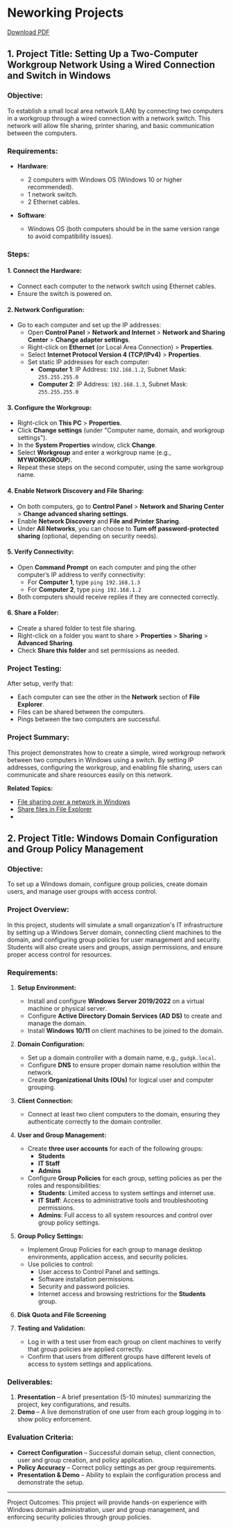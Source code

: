 # Neworking Projects

[Download PDF](sna-projects.pdf)

## 1. **Project Title**: Setting Up a Two-Computer Workgroup Network Using a Wired Connection and Switch in Windows

### **Objective**:
To establish a small local area network (LAN) by connecting two computers in a workgroup through a wired connection with a network switch. This network will allow file sharing, printer sharing, and basic communication between the computers.

### **Requirements**:

- **Hardware**:
  - 2 computers with Windows OS (Windows 10 or higher recommended).
  - 1 network switch.
  - 2 Ethernet cables.

- **Software**:
  - Windows OS (both computers should be in the same version range to avoid compatibility issues).

### **Steps**:

#### 1. **Connect the Hardware**:
   - Connect each computer to the network switch using Ethernet cables.
   - Ensure the switch is powered on.

#### 2. **Network Configuration**:
   - Go to each computer and set up the IP addresses:
     - Open **Control Panel** > **Network and Internet** > **Network and Sharing Center** > **Change adapter settings**.
     - Right-click on **Ethernet** (or Local Area Connection) > **Properties**.
     - Select **Internet Protocol Version 4 (TCP/IPv4)** > **Properties**.
     - Set static IP addresses for each computer:
       - **Computer 1**: IP Address: `192.168.1.2`, Subnet Mask: `255.255.255.0`
       - **Computer 2**: IP Address: `192.168.1.3`, Subnet Mask: `255.255.255.0`

#### 3. **Configure the Workgroup**:
   - Right-click on **This PC** > **Properties**.
   - Click **Change settings** (under "Computer name, domain, and workgroup settings").
   - In the **System Properties** window, click **Change**.
   - Select **Workgroup** and enter a workgroup name (e.g., **MYWORKGROUP**).
   - Repeat these steps on the second computer, using the same workgroup name.

#### 4. **Enable Network Discovery and File Sharing**:
   - On both computers, go to **Control Panel** > **Network and Sharing Center** > **Change advanced sharing settings**.
   - Enable **Network Discovery** and **File and Printer Sharing**.
   - Under **All Networks**, you can choose to **Turn off password-protected sharing** (optional, depending on security needs).

#### 5. **Verify Connectivity**:
   - Open **Command Prompt** on each computer and ping the other computer’s IP address to verify connectivity:
     - For **Computer 1**, type `ping 192.168.1.3`
     - For **Computer 2**, type `ping 192.168.1.2`
   - Both computers should receive replies if they are connected correctly.

#### 6. **Share a Folder**:
   - Create a shared folder to test file sharing.
   - Right-click on a folder you want to share > **Properties** > **Sharing** > **Advanced Sharing**.
   - Check **Share this folder** and set permissions as needed.

### **Project Testing**:
After setup, verify that:
- Each computer can see the other in the **Network** section of **File Explorer**.
- Files can be shared between the computers.
- Pings between the two computers are successful.

### **Project Summary**:
This project demonstrates how to create a simple, wired workgroup network between two computers in Windows using a switch. By setting IP addresses, configuring the workgroup, and enabling file sharing, users can communicate and share resources easily on this network.

**Related Topics:**

- [File sharing over a network in Windows](https://support.microsoft.com/en-us/windows/file-sharing-over-a-network-in-windows-b58704b2-f53a-4b82-7bc1-80f9994725bf)
- [Share files in File Explorer](https://support.microsoft.com/en-us/windows/share-files-in-file-explorer-19db5910-e59e-fab6-59c4-e60e6f6a08dc)
- 
## 2. **Project Title:** Windows Domain Configuration and Group Policy Management

### **Objective:**  
To set up a Windows domain, configure group policies, create domain users, and manage user groups with access control.

### **Project Overview:**
In this project, students will simulate a small organization's IT infrastructure by setting up a Windows Server domain, connecting client machines to the domain, and configuring group policies for user management and security. Students will also create users and groups, assign permissions, and ensure proper access control for resources.

### **Requirements:**

1. **Setup Environment:**
   - Install and configure **Windows Server 2019/2022** on a virtual machine or physical server.
   - Configure **Active Directory Domain Services (AD DS)** to create and manage the domain.
   - Install **Windows 10/11** on client machines to be joined to the domain.

2. **Domain Configuration:**
   - Set up a domain controller with a domain name, e.g., `gudgk.local`.
   - Configure **DNS** to ensure proper domain name resolution within the network.
   - Create **Organizational Units (OUs)** for logical user and computer grouping.

3. **Client Connection:**
   - Connect at least two client computers to the domain, ensuring they authenticate correctly to the domain controller.

4. **User and Group Management:**
   - Create **three user accounts** for each of the following groups:  
     - **Students**  
     - **IT Staff**  
     - **Admins**
   - Configure **Group Policies** for each group, setting policies as per the roles and responsibilities:
     - **Students**: Limited access to system settings and internet use.
     - **IT Staff**: Access to administrative tools and troubleshooting permissions.
     - **Admins**: Full access to all system resources and control over group policy settings.

5. **Group Policy Settings:**
   - Implement Group Policies for each group to manage desktop environments, application access, and security policies.
   - Use policies to control:
     - User access to Control Panel and settings.
     - Software installation permissions.
     - Security and password policies.
     - Internet access and browsing restrictions for the **Students** group.

6. **Disk Quota and File Screening**

7. **Testing and Validation:**
   - Log in with a test user from each group on client machines to verify that group policies are applied correctly.
   - Confirm that users from different groups have different levels of access to system settings and applications.

### **Deliverables:**

1. **Presentation** – A brief presentation (5-10 minutes) summarizing the project, key configurations, and results.
2. **Demo** – A live demonstration of one user from each group logging in to show policy enforcement.

### **Evaluation Criteria:**

- **Correct Configuration** – Successful domain setup, client connection, user and group creation, and policy application.
- **Policy Accuracy** – Correct policy settings as per group requirements.
- **Presentation & Demo** – Ability to explain the configuration process and demonstrate the setup.

---

Project Outcomes: This project will provide hands-on experience with Windows domain administration, user and group management, and enforcing security policies through group policies.